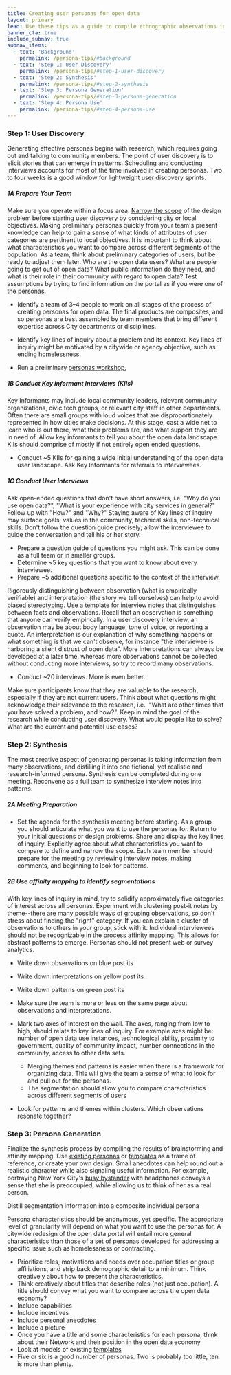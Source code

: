 ```yaml
---
title: Creating user personas for open data
layout: primary
lead: Use these tips as a guide to compile ethnographic observations into a format that allows designers to relate to users at a glance
banner_cta: true
include_subnav: true
subnav_items:
  - text: 'Background'
    permalink: /persona-tips/#background
  - text: 'Step 1: User Discovery'
    permalink: /persona-tips/#step-1-user-discovery
  - text: 'Step 2: Synthesis'
    permalink: /persona-tips/#step-2-synthesis
  - text: 'Step 3: Persona Generation'
    permalink: /persona-tips/#step-3-persona-generation
  - text: 'Step 4: Persona Use'
    permalink: /persona-tips/#step-4-persona-use
---
```

### Step 1: User Discovery

Generating effective personas begins with research, which requires going out and talking to community members. The point of user discovery is to elicit stories that can emerge in patterns. Scheduling and conducting interviews accounts for most of the time involved in creating personas. Two to four weeks is a good window for lightweight user discovery sprints. 

  

##### 1A Prepare Your Team

  

Make sure you operate within a focus area. [Narrow the scope](http://sunlightfoundation.com/wp-content/uploads/2018/07/methods-menu-1.pdf) of the design problem before starting user discovery by considering city or local objectives. Making preliminary personas quickly from your team's present knowledge can help to gain a sense of what kinds of attributes of user categories are pertinent to local objectives. It is important to think about what characteristics you want to compare across different segments of the population. As a team, think about preliminary categories of users, but be ready to adjust them later. Who are the open data users? What are people going to get out of open data? What public information do they need, and what is their role in their community with regard to open data? Test assumptions by trying to find information on the portal as if you were one of the personas.

  

- Identify a team of 3–4 people to work on all stages of the process of creating personas for open data. The final products are composites, and so personas are best assembled by team members that bring different expertise across City departments or disciplines. 
- Identify key lines of inquiry about a problem and its context. Key lines of inquiry might be motivated by a citywide or agency objective, such as ending homelessness. 

- Run a preliminary [personas workshop.](https://drive.google.com/drive/folders/1e9RJ-k8sv37-86VCTD0Gqhdi5Rvf6NL4) 
  

##### 1B Conduct Key Informant Interviews (KIIs)

  

Key Informants may include local community leaders, relevant community organizations, civic tech groups, or relevant city staff in other departments. Often there are small groups with loud voices that are disproportionately represented in how cities make decisions. At this stage, cast a wide net to learn who is out there, what their problems are, and what support they are in need of. Allow key informants to tell you about the open data landscape. KIIs should comprise of mostly if not entirely open ended questions.

- Conduct ~5 KIIs for gaining a wide initial understanding of the open data user landscape. Ask Key Informants for referrals to interviewees. 
  

##### 1C Conduct User Interviews

  

Ask open-ended questions that don't have short answers, i.e. "Why do you use open data?", "What is your experience with city services in general?" Follow up with "How?" and "Why?" Staying aware of Key lines of inquiry may surface goals, values in the community, technical skills, non-technical skills. Don't follow the question guide precisely; allow the interviewee to guide the conversation and tell his or her story. 

  

- Prepare a question guide of questions you might ask. This can be done as a full team or in smaller groups.  
- Determine ~5 key questions that you want to know about every interviewee. 
- Prepare ~5 additional questions specific to the context of the interview. 
  

Rigorously distinguishing between observation (what is empirically verifiable) and interpretation (the story we tell ourselves) can help to avoid biased stereotyping. Use a template for interview notes that distinguishes between facts and observations. Recall that an observation is something that anyone can verify empirically. In a user discovery interview, an observation may be about body language, tone of voice, or reporting a quote. An interpretation is our explanation of why something happens or what something is that we can't observe, for instance "the interviewee is harboring a silent distrust of open data". More interpretations can always be developed at a later time, whereas more observations cannot be collected without conducting more interviews, so try to record many observations.

  

- Conduct ~20 interviews. More is even better. 
  

Make sure participants know that they are valuable to the research, especially if they are not current users. Think about what questions might acknowledge their relevance to the research, i.e.  "What are other times that you have solved a problem, and how?". Keep in mind the goal of the research while conducting user discovery. What would people like to solve? What are the current and potential use cases?

### Step 2: Synthesis

  

The most creative aspect of generating personas is taking information from many observations, and distilling it into one fictional, yet realistic and research-informed persona. Synthesis can be completed during one meeting. Reconvene as a full team to synthesize interview notes into patterns. 

  

##### 2A Meeting Preparation

  

- Set the agenda for the synthesis meeting before starting. As a group you should articulate what you want to use the personas for. Return to your initial questions or design problems. Share and display the key lines of inquiry. Explicitly agree about what characteristics you want to compare to define and narrow the scope. Each team member should prepare for the meeting by reviewing interview notes, making comments, and beginning to look for patterns. 
  

##### 2B Use affinity mapping to identify segmentations

  

With key lines of inquiry in mind, try to solidify approximately five categories of interest across all personas. Experiment with clustering post-it notes by theme--there are many possible ways of grouping observations, so don't stress about finding the "right" category. If you can explain a cluster of observations to others in your group, stick with it. Individual interviewees should not be recognizable in the process affinity mapping. This allows for abstract patterns to emerge. Personas should not present web or survey analytics.

  

- Write down observations on blue post its 
- Write down interpretations on yellow post its 
- Write down patterns on green post its  
- Make sure the team is more or less on the same page about observations and interpretations. 
- Mark two axes of interest on the wall. The axes, ranging from low to high, should relate to key lines of inquiry. For example axes might be: number of open data use instances, technological ability, proximity to government, quality of community impact, number connections in the community, access to other data sets.  
    - Merging themes and patterns is easier when there is a framework for organizing data. This will give the team a sense of what to look for and pull out for the personas.  
    - The segmentation should allow you to compare characteristics across different segments of users 

- Look for patterns and themes within clusters. Which observations resonate together? 

### Step 3: Persona Generation

Finalize the synthesis process by compiling the results of brainstorming and affinity mapping. Use [existing personas](https://sunlightpolicy.github.io/open-data-for-communities/personas-library/) or [templates](https://drive.google.com/drive/u/0/folders/1jDPcxT7L8K7js5kYMHJ8SJ6aObX7Q3-M) as a frame of reference, or create your own design. Small anecdotes can help round out a realistic character while also signaling useful information. For example, portraying New York City's [busy bystander](https://opendata.cityofnewyork.us/wp-content/uploads/2017/07/Understanding-the-Users-of-Open-Data_Reboot.pdf#page=29) with headphones conveys a sense that she is preoccupied, while allowing us to think of her as a real person.

  

Distill segmentation information into a composite individual persona

  

Persona characteristics should be anonymous, yet specific. The appropriate level of granularity will depend on what you want to use the personas for. A citywide redesign of the open data portal will entail more general characteristics than those of a set of personas developed for addressing a specific issue such as homelessness or contracting. 

  

- Prioritize roles, motivations and needs over occupation titles or group affiliations, and strip back demographic detail to a minimum. Think creatively about how to present the characteristics. 
- Think creatively about titles that describe roles (not just occupation). A title should convey what you want to compare across the open data economy? 
- Include capabilities 
- Include incentives 
- Include personal anecdotes  
- Include a picture 
- Once you have a title and some characteristics for each persona, think about their Network and their position in the open data economy 
- Look at models of existing [templates](https://drive.google.com/drive/u/0/folders/1jDPcxT7L8K7js5kYMHJ8SJ6aObX7Q3-M) 
- Five or six is a good number of personas. Two is probably too little, ten is more than plenty.
